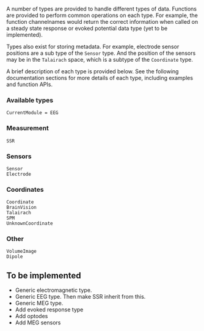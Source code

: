 A number of types are provided to handle different types of data.
Functions are provided to perform common operations on each type.
For example, the function channelnames would return the correct
information when called on a steady state response or evoked potential
data type (yet to be implemented).

Types also exist for storing metadata. For example, electrode sensor
positions are a sub type of the `Sensor` type. And the position
of the sensors may be in the `Talairach` space, which is a subtype of
the `Coordinate` type.

A brief description of each type is provided below.
See the following documentation sections for more details of each type,
including examples and function APIs.

### Available types

```@meta
CurrentModule = EEG
```

### Measurement

```@docs
SSR
```

### Sensors

```@docs
Sensor
Electrode
```

### Coordinates

```@docs
Coordinate
BrainVision 
Talairach
SPM
UnknownCoordinate
```

### Other

```@docs
VolumeImage
Dipole
```


## To be implemented

* Generic electromagnetic type.
* Generic EEG type. Then make SSR inherit from this.
* Generic MEG type.
* Add evoked response type
* Add optodes
* Add MEG sensors
